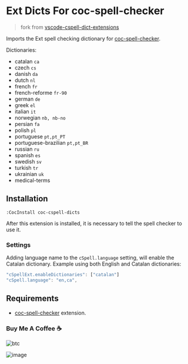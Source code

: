 # Ext Dicts For coc-spell-checker

> fork from [vscode-cspell-dict-extensions](https://github.com/streetsidesoftware/vscode-cspell-dict-extensions)

Imports the Ext spell checking dictionary for [coc-spell-checker](https://github.com/iamcco/coc-spell-checker).

Dictionaries:

- catalan `ca`
- czech `cs`
- danish `da`
- dutch `nl`
- french `fr`
- french-reforme `fr-90`
- german `de`
- greek `el`
- italian `it`
- norwegian `nb, nb-no`
- persian `fa`
- polish `pl`
- portuguese `pt,pt_PT`
- portuguese-brazilian `pt,pt_BR`
- russian `ru`
- spanish `es`
- swedish `sv`
- turkish `tr`
- ukrainian `uk`
- medical-terms

## Installation

`:CocInstall coc-cspell-dicts`

After this extension is installed, it is necessary to tell the spell
checker to use it.

### Settings

Adding language name to the `cSpell.language` setting, will enable the Catalan dictionary.
Example using both English and Catalan dictionaries:

```javascript
"cSpellExt.enableDictionaries": ["catalan"]
"cSpell.language": "en,ca",
```

## Requirements

- [coc-spell-checker](https://github.com/iamcco/coc-spell-checker) extension.

### Buy Me A Coffee ☕️

![btc](https://img.shields.io/keybase/btc/iamcco.svg?style=popout-square)

![image](https://user-images.githubusercontent.com/5492542/42771079-962216b0-8958-11e8-81c0-520363ce1059.png)

